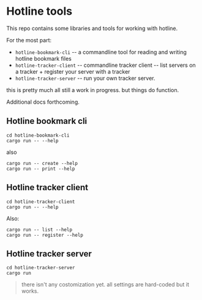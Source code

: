 # Hotline tools

This repo contains some libraries and tools for working with hotline.

For the most part:

* `hotline-bookmark-cli` -- a commandline tool for reading and writing hotline bookmark files
* `hotline-tracker-client` -- commandline tracker client -- list servers on a tracker + register your server
    with a tracker
* `hotline-tracker-server` -- run your own tracker server.

this is pretty much all still a work in progress. but things do function.

Additional docs forthcoming.

## Hotline bookmark cli

    cd hotline-bookmark-cli
    cargo run -- --help

also

    cargo run -- create --help
    cargo run -- print --help

## Hotline tracker client

    cd hotline-tracker-client
    cargo run -- --help

Also:

    cargo run -- list --help
    cargo run -- register --help

## Hotline tracker server

    cd hotline-tracker-server
    cargo run

> there isn't any costomization yet. all settings are hard-coded but it works.

